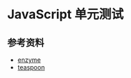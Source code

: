 # JavaScript 单元测试

## 参考资料

* [enzyme](https://github.com/airbnb/enzyme)
* [teaspoon](https://github.com/jquense/teaspoon)

